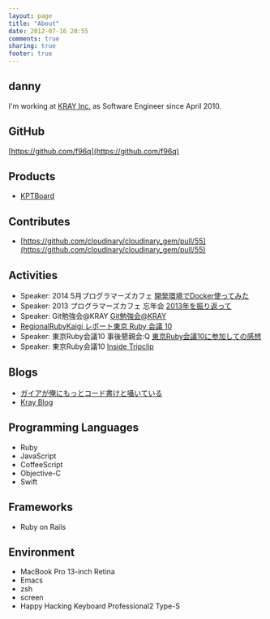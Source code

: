 ```yaml
---
layout: page
title: "About"
date: 2012-07-16 20:55
comments: true
sharing: true
footer: true
---
```


## danny
I'm working at [KRAY Inc.](http://kray.jp) as Software Engineer since April 2010.

## GitHub
[https://github.com/f96q](https://github.com/f96q)

## Products
+ [KPTBoard](http://kptboard.herokuapp.com/)

## Contributes
+ [https://github.com/cloudinary/cloudinary_gem/pull/55](https://github.com/cloudinary/cloudinary_gem/pull/55)

## Activities
+ Speaker: 2014 5月プログラマーズカフェ [開発環境でDocker使ってみた](http://f96q.github.io/blog/2014/05/31/pgcafe)
+ Speaker: 2013 プログラマーズカフェ 忘年会 [2013年を振り返って](https://speakerdeck.com/f96q/2013nian-wozhen-rifan-tute)
+ Speaker: Git勉強会@KRAY [Git勉強会@KRAY](https://speakerdeck.com/f96q/gitmian-qiang-hui-at-kray)
+ [RegionalRubyKaigi レポート東京 Ruby 会議 10](http://jp.rubyist.net/magazine/?0041-TokyoRubyKaigi10Report_1st)
+ Speaker: 東京Ruby会議10 事後懇親会:Q [東京Ruby会議10に参加しての感想](https://speakerdeck.com/f96q/deng-qiang-rubyhui-yi-10nican-jia-sitefalsegan-xiang)
+ Speaker: 東京Ruby会議10 [Inside Tripclip](https://speakerdeck.com/f96q/inside-tripclip)

## Blogs
+ [ガイアが俺にもっとコード書けと囁いている](http://f96q.github.com)
+ [Kray Blog](http://kray.jp/author/danny)

## Programming Languages
+ Ruby
+ JavaScript
+ CoffeeScript
+ Objective-C
+ Swift

## Frameworks
+ Ruby on Rails

## Environment
+ MacBook Pro 13-inch Retina
+ Emacs
+ zsh
+ screen
+ Happy Hacking Keyboard Professional2 Type-S
